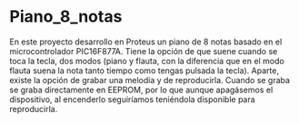 # Piano_8_notas
En este proyecto desarrollo en Proteus un piano de 8 notas basado en el microcontrolador PIC16F877A. Tiene la opción de que suene cuando se toca la tecla, dos modos (piano y flauta, con la diferencia que en el modo flauta suena la nota tanto tiempo como tengas pulsada la tecla). Aparte, existe la opción de grabar una melodía y de reproducirla. Cuando se graba se graba directamente en EEPROM, por lo que aunque apagásemos el dispositivo, al encenderlo seguiríamos teniéndola disponible para reproducirla.
